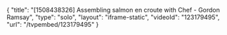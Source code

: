 {
    "title": "[1508438326] Assembling salmon en croute with Chef - Gordon Ramsay",
    "type": "solo",
    "layout": "iframe-static",
    "videoId": "123179495",
    "url": "\/tvpembed\/123179495"
}